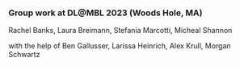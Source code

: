 ### Group work at DL@MBL 2023 (Woods Hole, MA)
Rachel Banks, Laura Breimann, Stefania Marcotti, Micheal Shannon

with the help of Ben Gallusser, Larissa Heinrich, Alex Krull, Morgan Schwartz

